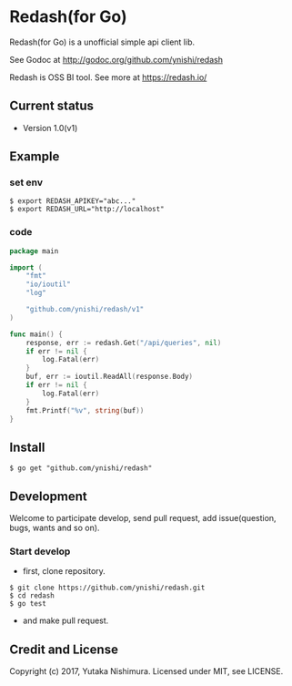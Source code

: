 # Redash(for Go)

Redash(for Go) is a unofficial simple api client lib.

See Godoc at http://godoc.org/github.com/ynishi/redash

Redash is OSS BI tool. See more at https://redash.io/

## Current status

* Version 1.0(v1)

## Example

### set env

```shell
$ export REDASH_APIKEY="abc..."
$ export REDASH_URL="http://localhost"
```

### code

```go
package main

import (
	"fmt"
	"io/ioutil"
	"log"

	"github.com/ynishi/redash/v1"
)

func main() {
	response, err := redash.Get("/api/queries", nil)
	if err != nil {
		log.Fatal(err)
	}
	buf, err := ioutil.ReadAll(response.Body)
	if err != nil {
		log.Fatal(err)
	}
	fmt.Printf("%v", string(buf))
}
```

## Install

```shell
$ go get "github.com/ynishi/redash"
```

## Development

Welcome to participate develop, send pull request, add issue(question, bugs, wants and so on).

### Start develop

* first, clone repository.
```shell
$ git clone https://github.com/ynishi/redash.git
$ cd redash
$ go test
```
* and make pull request.

## Credit and License

Copyright (c) 2017, Yutaka Nishimura.
Licensed under MIT, see LICENSE.
